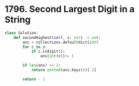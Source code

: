 # 1796. Second Largest Digit in a String

```python
class Solution:
    def secondHighest(self, s: str) -> int:
        ans = collections.defaultdict(int)
        for c in s:
            if c.isdigit():
                ans[int(c)]+= 1
                
        if len(ans) >= 2:
            return sorted(ans.keys())[-2] 
        
        return - 1
```

